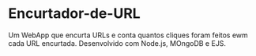 # Encurtador-de-URL
Um WebApp que encurta URLs e conta quantos cliques foram feitos ewm cada URL encurtada.
Desenvolvido com Node.js, MOngoDB e EJS.
